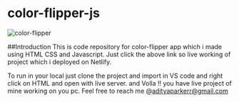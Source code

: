 # color-flipper-js
![color-flipper](https://flip-background-color.netlify.app)

##Introduction
This is code repository for color-flipper app which i made using HTML CSS and Javascript. 
Just click the above link so live working of project which i deployed on Netlify.

To run in your local just clone the project and import in VS code and right click on HTML and open with live server. and Volla !! you have live project of mine working on you pc.
Feel free to reach me @adityaparkerr@gmail.com
